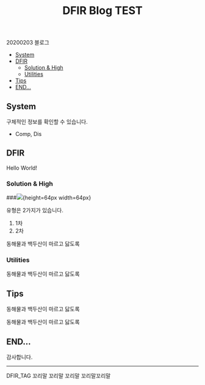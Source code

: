 ﻿---
title:  DFIR Blog TEST
category:
  - DFIR
tag: 
  - TEST
  - DFI
sidebar_main: true
author_profile: true
use_math: true
header:
  overlay_image : /assets/images/post.jpg
  overlay_filter: 0.5
published: true
---
20200203 블로그

- [System](#system)
- [DFIR](#dfir)
  - [Solution & High](#solution--high)
  - [Utilities](#utilities)
- [Tips](#tips)
- [END...](#end)


## System

 구체적인 정보를 확인할 수 있습니다.

- Comp, Dis


## DFIR

 Hello World!

### Solution & High

###![](a.png){height=64px width=64px}


유형은 2가지가 있습니다.

1. 1차
2. 2차

동해물과 백두산이 마르고 닳도록

### Utilities

동해물과 백두산이 마르고 닳도록

## Tips

동해물과 백두산이 마르고 닳도록


 동해물과 백두산이 마르고 닳도록
 

## END...

감사합니다.

---

DFIR_TAG 꼬리말 꼬리말 꼬리말 꼬리말꼬리말
